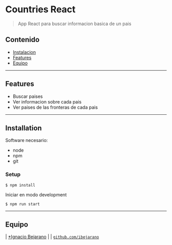 # Countries React

> App React para buscar informacion basica de un pais

## Contenido

- [Instalacion](#installation)
- [Features](#features)
- [Equipo](#team)

---

## Features

- Buscar paises
- Ver informacion sobre cada pais
- Ver paises de las fronteras de cada pais

---

## Installation

Software necesario:

- node
- npm
- git

### Setup

```shell
$ npm install
```

Iniciar en modo development

```shell
$ npm run start
```

---

## Equipo

| <a href="http://url-pendiente.com" target="_blank">\*Ignacio Bejarano</a> |
| <a href="http://github.com/ibejarano" target="_blank">`github.com/ibejarano`</a>
